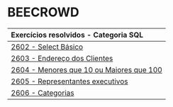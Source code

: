 # BEECROWD

Exercícios resolvidos - Categoria SQL                                                                          |
:--------------------------------------------------------------------------------------------------------------|  
[2602 - Select Básico](https://github.com/guto-silva/beecrowd-sql/blob/master/Bee2602.sql)                     |  
[2603 - Endereço dos Clientes](https://github.com/guto-silva/beecrowd-sql/blob/master/Bee2603.sql)             |  
[2604 - Menores que 10 ou Maiores que 100](https://github.com/guto-silva/beecrowd-sql/blob/master/Bee2604.sql) |  
[2605 - Representantes executivos](https://github.com/guto-silva/beecrowd-sql/blob/master/Bee2605.sql)         |  
[2606 - Categorias](https://github.com/guto-silva/beecrowd-sql/blob/master/Bee2606.sql)                        |  
